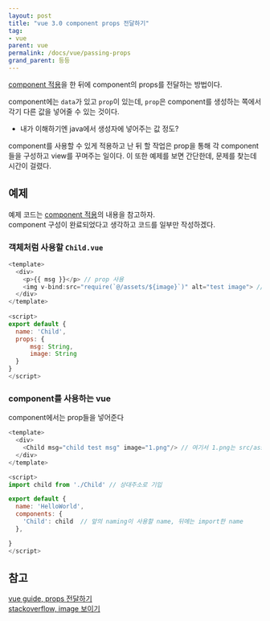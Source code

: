 ```yaml
---
layout: post
title: "vue 3.0 component props 전달하기"
tag:
- vue
parent: vue
permalink: /docs/vue/passing-props
grand_parent: 등등
---
```


[component 적용](/docs/vue/component)을 한 뒤에 component의 props를 전달하는 방법이다.  

component에는 `data`가 있고 `prop`이 있는데, `prop`은 component를 생성하는 쪽에서 각기 다른 값을 넣어줄 수 있는 것이다. 
- 내가 이해하기엔 java에서 생성자에 넣어주는 값 정도?

component를 사용할 수 있게 적용하고 난 뒤 할 작업은 prop을 통해 각 component들을 구성하고 view를 꾸며주는 일이다.
이 또한 예제를 보면 간단한데, 문제를 찾는데 시간이 걸렸다.

## 예제
예제 코드는 [component 적용](/docs/vue/component)의 내용을 참고하자.  
component 구성이 완료되었다고 생각하고 코드를 일부만 작성하겠다.  

### 객체처럼 사용할 `Child.vue`

```javascript
<template>
  <div>
    <p>{{ msg }}</p> // prop 사용
    <img v-bind:src="require(`@/assets/${image}`)" alt="test image"> // prop 사용 - image, require가 필수이다.
  </div>
</template>
 
<script>
export default {
  name: 'Child',
  props: {
      msg: String,
      image: String
  }
}
</script>
```

### component를 사용하는 vue

component에서는 prop들을 넣어준다

```javascript
<template>
  <div>
    <Child msg="child test msg" image="1.png"/> // 여기서 1.png는 src/assets/1.png 에 있다.
  </div>
</template>

<script>
import child from './Child' // 상대주소로 기입

export default {
  name: 'HelloWorld',
  components: {
    'Child': child  // 앞의 naming이 사용할 name, 뒤에는 import한 name
  },

}
</script>
```

## 참고

[vue guide, props 전달하기](https://kr.vuejs.org/v2/guide/components-props.html#%EC%A0%95%EC%A0%81-amp-%EB%8F%99%EC%A0%81-prop-%EC%A0%84%EB%8B%AC%ED%95%98%EA%B8%B0)  
[stackoverflow, image 보이기](https://stackoverflow.com/questions/56624817/passing-and-binding-img-src-from-props-in-vue-js)
